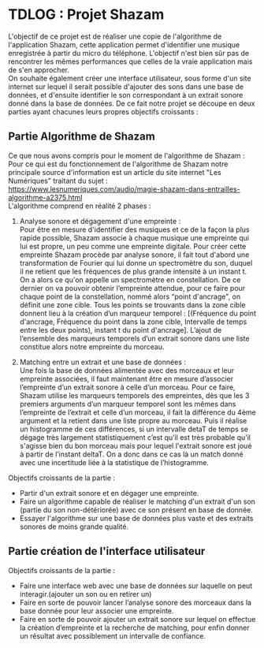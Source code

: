 
TDLOG : Projet Shazam
=

L'objectif de ce projet est de réaliser une copie de l'algorithme de l'application Shazam, cette application permet d'identifier une musique enregistrée à partir du micro du téléphone. L'objectif n'est bien sûr pas de rencontrer les mêmes performances que celles de la vraie application mais de s'en approcher.   
On souhaite également créer une interface utilisateur, sous forme d'un site internet sur lequel il serait possible d'ajouter des sons dans une base de données, et d'ensuite identifier le son correspondant à un extrait sonore donné dans la base de données.
De ce fait notre projet se découpe en deux parties ayant chacunes leurs propres objectifs croissants :  




Partie Algorithme de Shazam
-
Ce que nous avons compris pour le moment de l'algorithme de Shazam :      
Pour ce qui est du fonctionnement de l'algorithme de Shazam notre
principale source d'information est un article du site internet "Les
Numériques" traitant du sujet :  <https://www.lesnumeriques.com/audio/magie-shazam-dans-entrailles-algorithme-a2375.html>   
L'algorithme comprend en réalité 2 phases :   
1. Analyse sonore et dégagement d'une empreinte :   
Pour être en mesure d'identifier des musiques et ce de la façon la plus rapide possible, Shazam associe à chaque musique une empreinte qui lui est propre, un peu comme une empreinte digitale. Pour créer cette empreinte Shazam procède par analyse sonore, il fait tout d'abord une transformation de Fourier qui lui donne un
spectromètre du son, duquel il ne retient que les fréquences de plus grande intensité à un instant t. On a alors ce qu'on appelle un spectromètre en constellation. De ce dernier on va pouvoir obtenir l’empreinte attendue, pour ce faire pour chaque point de la constellation, nommé alors “point d'ancrage", on définit une zone cible. Tous les points se trouvants dans la zone cible donnent lieu à la création d’un marqueur temporel : [(Fréquence du point d'ancrage, Fréquence du point dans la zone cible, Intervalle de temps entre les deux points), instant t du point d'ancrage].
L’ajout de l’ensemble des marqueurs temporels d’un extrait sonore dans une liste constitue alors notre empreinte du morceau. 


2. Matching entre un extrait et une base de données :    
Une fois la base de données alimentée avec des morceaux et leur empreinte associées, il faut maintenant être en mesure d’associer l’empreinte d’un extrait sonore à celle d’un morceau. Pour ce faire, Shazam utilise les marqueurs temporels des empreintes, dès que les 3 premiers arguments d’un marqueur temporel sont les mêmes dans l’empreinte de l’extrait et celle d’un morceau, il fait la différence du 4ème argument et la retient dans une liste propre au morceau. Puis il réalise un histogramme de ces différences, si un intervalle detaT de temps se dégage très largement statistiquement c’est qu’il est très probable qu’il s'agisse bien du bon morceau mais pour lequel l'extrait sonore est joué à partir de l’instant deltaT. On a donc dans ce cas là un match donné avec une incertitude liée à la statistique de l’histogramme.  



Objectifs croissants de la partie : 
* Partir d'un extrait sonore et en dégager une empreinte.
* Faire un algorithme capable de réaliser le matching d'un
extrait d'un son (partie du son non-détériorée) avec ce son présent en base de donnée.
* Essayer l'algorithme sur une base de données plus vaste et des extraits sonores de moins grande qualité.




Partie création de l'interface utilisateur
-
Objectifs croissants de la partie : 
* Faire une interface web avec une base de données sur laquelle on peut interagir.(ajouter un son ou en retirer un)
* Faire en sorte de pouvoir lancer l’analyse sonore des morceaux dans la base donnée pour leur associer une empreinte. 
* Faire en sorte de pouvoir ajouter un extrait sonore sur lequel on effectue la création d’empreinte et la recherche de matching, pour enfin donner un résultat avec possiblement un intervalle de confiance.


